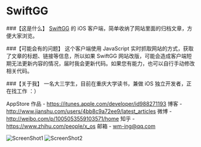 # SwiftGG

###【这是什么】
[SwiftGG](http://swift.gg) 的 iOS 客户端，简单收纳了网站里面的归档文章，方便大家浏览。

###【可能会有的问题】
这个客户端使用 JavaScript 实时抓取网站的方式，获取了文章的标题、链接等信息，所以如果 SwiftGG 网站改版，可能会造成客户端短期无法更新内容的情况，届时我会更新代码。如果您有能力，也可以自行手动修改相关代码。

###【关于我】
一名大三学生，目前在重庆大学读书，兼做 iOS 独立开发者，正在找工作 ：）

AppStore 作品 - https://itunes.apple.com/developer/id988271193
博客 - http://www.jianshu.com/users/4bb8c9a72ee9/latest_articles
微博 - http://weibo.com/p/1005053559103571/home
知乎 - https://www.zhihu.com/people/x_os
邮箱 - wm-ing@qq.com

![ScreenShot1](http://i.imgur.com/2dMG1hA.jpg)
![ScreenShot2](http://i.imgur.com/Kv9dWk9.jpg)

